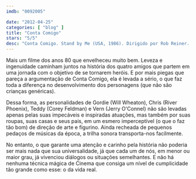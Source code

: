 ```yaml
---
imdb: "0092005"

date: "2012-04-25"
categories: [ "blog" ]
title: "Conta Comigo"
stars: "5/5"
desc: "Conta Comigo. Stand by Me (USA, 1986). Dirigido por Rob Reiner. Escrito por Stephen King, Raynold Gideon, Bruce A. Evans. Com Wil Wheaton, River Phoenix, Corey Feldman, Jerry O'Connell, Kiefer Sutherland, Casey Siemaszko, Gary Riley, Bradley Gregg, Jason Oliver."
---
```

Mais um filme dos anos 80 que envelheceu muito bem. Leveza e ingenuidade caminham juntos na história dos quatro amigos que partem em uma jornada com o objetivo de se tornarem heróis. E por mais piegas que pareça a argumentação de Conta Comigo, ela é levada a sério, o que faz toda a diferença no desenvolvimento dos personagens (que não são crianças genéricas).

Dessa forma, as personalidades de Gordie (Will Wheaton), Chris (River Phoenix), Teddy (Corey Feldman) e Vern (Jerry O'Connel) não são levadas apenas pelas suas impecáveis e inspiradas atuações, mas também por suas roupas, suas casas e seus pais, em um esmero imperceptível (o que o faz tão bom) de direção de arte e figurino. Ainda recheada de pequenos pedaços de músicas da época, a trilha sonora transporta-nos facilmente.

No entanto, o que garante uma atenção e carinho pela história não poderia ser mais nada que sua universalidade, já que cada um de nós, em menor ou maior grau, já vivenciou diálogos ou situações semelhantes. E não há nenhuma técnica mágica de Cinema que consiga um nível de cumplicidade tão grande como esse: o da vida real.

